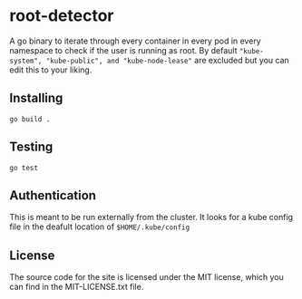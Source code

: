 # root-detector
A go binary to iterate through every container in every pod in every namespace to check if the user is running as root. By default `"kube-system", "kube-public", and "kube-node-lease"` are excluded but you can edit this to your liking. 

## Installing
`go build .`

## Testing
`go test`

## Authentication
This is meant to be run externally from the cluster. It looks for a kube config file in the deafult location of `$HOME/.kube/config`

## License
The source code for the site is licensed under the MIT license, which you can find in the MIT-LICENSE.txt file.
